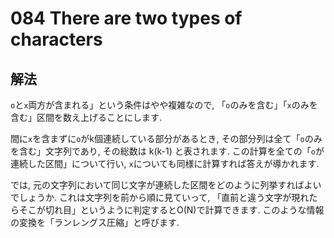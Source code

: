 # 084 There are two types of characters

## 解法
`o`と`x`両方が含まれる」という条件はやや複雑なので, 「`o`のみを含む」「`x`のみを含む」区間を数え上げることにします.

間に`x`を含まずに`o`がk個連続している部分があるとき, その部分列は全て「`o`のみを含む」文字列であり, その総数は k(k-1) と表されます. この計算を全ての「`o`が連続した区間」について行い, `x`についても同様に計算すれば答えが導かれます.

では, 元の文字列において同じ文字が連続した区間をどのように列挙すればよいでしょうか. これは文字列を前から順に見ていって, 「直前と違う文字が現れたらそこが切れ目」というように判定するとO(N)で計算できます. このような情報の変換を「ランレングス圧縮」と呼びます.